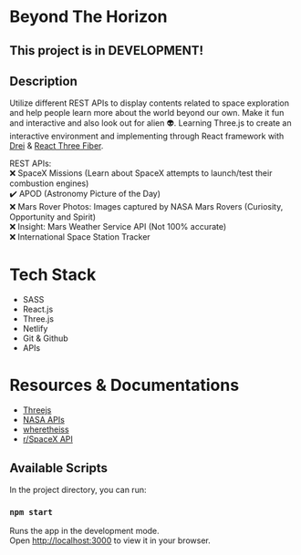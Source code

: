 # Beyond The Horizon

## This project is in **DEVELOPMENT!**

## Description

Utilize different REST APIs to display contents related to space exploration and help people learn more about the world beyond our own. Make it fun and interactive and also look out for alien 👽.
Learning Three.js to create an interactive environment and implementing through React framework with [Drei](https://docs.pmnd.rs/drei/introduction) & [React Three Fiber](https://docs.pmnd.rs/react-three-fiber).

REST APIs:  
❌ SpaceX Missions (Learn about SpaceX attempts to launch/test their combustion engines)  
✔️ APOD (Astronomy Picture of the Day)  
❌ Mars Rover Photos: Images captured by NASA Mars Rovers (Curiosity, Opportunity and Spirit)  
❌ Insight: Mars Weather Service API (Not 100% accurate)  
❌ International Space Station Tracker  

# Tech Stack
- SASS
- React.js
- Three.js
- Netlify
- Git & Github
- APIs

# Resources & Documentations
- [Threejs](https://threejs.org/)
- [NASA APIs](https://api.nasa.gov/)
- [wheretheiss](https://wheretheiss.at/)
- [r/SpaceX API](https://docs.spacexdata.com/)

## Available Scripts

In the project directory, you can run:

### `npm start`

Runs the app in the development mode.\
Open [http://localhost:3000](http://localhost:3000) to view it in your browser.
